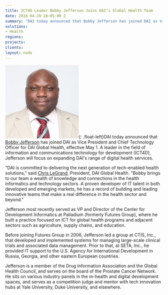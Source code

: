 ```yaml
---
title: ICT4D Leader Bobby Jefferson Joins DAI’s Global Health Team
date: 2016-04-29 18:05:00 Z
summary: "DAI today announced that Bobby Jefferson has joined DAI as Vice President and Chief Technology Officer for DAI Global Health, effective May 1. A leader in the field of information and communications technology for development (ICT4D), Jefferson will focus on expanding DAI's range of digital health services."
solutions:
- Health
regions:
projects:
clients:
layout: node
---
```

![Bobby](/assets/images/news/bobby%20photoInner.jpg){: .float-left}DAI today announced that [Bobby Jefferson][1] has joined DAI as Vice President and Chief Technology Officer for DAI Global Health, effective May 1. A leader in the field of information and communications technology for development (ICT4D), Jefferson will focus on expanding DAI's range of digital health services.

"DAI is committed to delivering the next generation of tech-enabled health solutions," said [Chris LeGrand][3], President, DAI Global Health. "Bobby brings to our team a wealth of knowledge and connections in the health informatics and technology sectors. A proven developer of IT talent in both developed and emerging markets, he has a record of building and leading innovative teams that make a real difference in the health sector and beyond."

Jefferson most recently served as VP and Director of the Center for Development Informatics at Palladium (formerly Futures Group), where he built a practice focused on ICT for global health programs and adjacent sectors such as agriculture, supply chains, and education.

Before joining Futures Group in 2006, Jefferson led a group at CTIS, Inc., that developed and implemented systems for managing large-scale clinical trials and associated data management. Prior to that, at SETA, Inc., he provided IT support to the U.S. Agency for International Development in Russia, Georgia, and other eastern European countries.

Jefferson is a member of the Drug Information Association and the Global Health Council, and serves on the board of the Prostate Cancer Network. He sits on various industry panels in the m-health and digital development spaces, and serves as a competition judge and mentor with tech innovation hubs at Yale University, Duke University, and elsewhere.

[1]: /who-we-are/our-team/bobby-jefferson
[3]: /who-we-are/leadership/christopher-legrand
